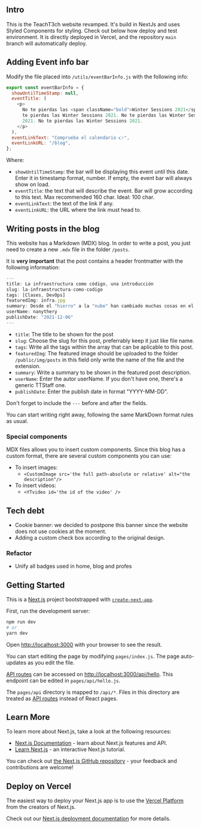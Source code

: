 ## Intro

This is the TeachT3ch website revamped. It's build in NextJs and uses Styled Components for styling. Check out below how deploy and test environment.
It is directly deployed in Vercel, and the repository `main` branch will automatically deploy.

## Adding Event info bar

Modify the file placed into `/utils/eventBarInfo.js` with the following info:

```js
export const eventBarInfo = {
  showUntilTimeStamp: null,
  eventTitle: (
    <p>
      No te pierdas las <span className="bold">Winter Sessions 2021</span>. No
      te pierdas las Winter Sessions 2021. No te pierdas las Winter Sessions
      2021. No te pierdas las Winter Sessions 2021.
    </p>
  ),
  eventLinkText: "Comprueba el calendario 👉",
  eventLinkURL: "/blog",
};
```

Where:

- `showUntilTimeStamp`: the bar will be displaying this event until this date. Enter it in timestamp format, number. If empty, the event bar will always show on load.
- `eventTitle`: the text that will describe the event. Bar will grow according to this text. Max recommended 160 char. Ideal: 100 char.
- `eventLinkText`: the text of the link if any.
- `eventLinkURL`: the URL where the link must head to.

## Writing posts in the blog

This website has a Markdown (MDX) blog. In order to write a post, you just need to create a new `.mdx` file in the folder `/posts`.

It is **very important** that the post contains a header frontmatter with the following information:

```js
---
title: La infraestructura como código, una introducción
slug: la-infraestructura-como-codigo
tags: [Clases, DevOps]
featuredImg: infra.jpg
summary: Desde el "hierro" a la "nube" han cambiado muchas cosas en el mundo de la Infraestructura y el Devops. En las últimas Winter Sessions, el profe Nacho nos ha contado cómo ha sido esta evolución y cómo se hace actualmente.
userName: nanythery
publishDate: "2021-12-06"
---

```

- `title`: The title to be shown for the post
- `slug`: Choose the slug for this post, preferrably keep it just like file name.
- `tags`: Write all the tags within the array that can be aplicable to this post.
- `featuredImg`: The featured image should be uploaded to the folder `/public/img/posts` in this field only write the name of the file and the extension.
- `summary`: Write a summary to be shown in the featured post description.
- `userName`: Enter the autor userName. If you don't have one, there's a generic TTStaff one.
- `publishDate`: Enter the publish date in format "YYYY-MM-DD".

Don't forget to include the `---` before and after the fields.

You can start writing right away, following the same MarkDown format rules as usual.

### Special components

MDX files allows you to insert custom components. Since this blog has a custom format, there are several custom components you can use:

- To insert images:
  - `<CustomImage src='the full path-absolute or relative' alt="the description"/>`
- To insert videos:
  - `<YTvideo id='the id of the video' />`

## Tech debt

- Cookie banner: we decided to postpone this banner since the website does not use cookies at the moment.
- Adding a custom check box according to the original design.

### Refactor

- Unify all badges used in home, blog and profes

## Getting Started

This is a [Next.js](https://nextjs.org/) project bootstrapped with [`create-next-app`](https://github.com/vercel/next.js/tree/canary/packages/create-next-app).

First, run the development server:

```bash
npm run dev
# or
yarn dev
```

Open [http://localhost:3000](http://localhost:3000) with your browser to see the result.

You can start editing the page by modifying `pages/index.js`. The page auto-updates as you edit the file.

[API routes](https://nextjs.org/docs/api-routes/introduction) can be accessed on [http://localhost:3000/api/hello](http://localhost:3000/api/hello). This endpoint can be edited in `pages/api/hello.js`.

The `pages/api` directory is mapped to `/api/*`. Files in this directory are treated as [API routes](https://nextjs.org/docs/api-routes/introduction) instead of React pages.

## Learn More

To learn more about Next.js, take a look at the following resources:

- [Next.js Documentation](https://nextjs.org/docs) - learn about Next.js features and API.
- [Learn Next.js](https://nextjs.org/learn) - an interactive Next.js tutorial.

You can check out [the Next.js GitHub repository](https://github.com/vercel/next.js/) - your feedback and contributions are welcome!

## Deploy on Vercel

The easiest way to deploy your Next.js app is to use the [Vercel Platform](https://vercel.com/new?utm_medium=default-template&filter=next.js&utm_source=create-next-app&utm_campaign=create-next-app-readme) from the creators of Next.js.

Check out our [Next.js deployment documentation](https://nextjs.org/docs/deployment) for more details.
